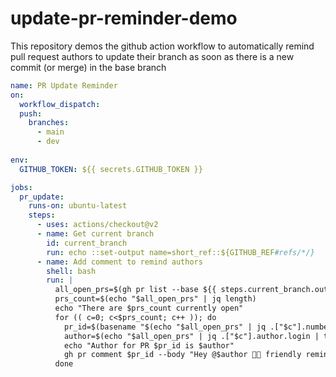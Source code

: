 # update-pr-reminder-demo

This repository demos the github action workflow to automatically remind pull request authors to update their branch as soon as there is a new commit (or merge) in the base branch

```yaml
name: PR Update Reminder
on:
  workflow_dispatch:
  push:
    branches:
      - main
      - dev
     
env:
  GITHUB_TOKEN: ${{ secrets.GITHUB_TOKEN }}

jobs:
  pr_update:
    runs-on: ubuntu-latest
    steps:
      - uses: actions/checkout@v2
      - name: Get current branch
        id: current_branch
        run: echo ::set-output name=short_ref::${GITHUB_REF#refs/*/}
      - name: Add comment to remind authors
        shell: bash
        run: |
          all_open_prs=$(gh pr list --base ${{ steps.current_branch.outputs.short_ref }} --json author,number)
          prs_count=$(echo "$all_open_prs" | jq length)
          echo "There are $prs_count currently open"
          for (( c=0; c<$prs_count; c++ )); do
            pr_id=$(basename "$(echo "$all_open_prs" | jq .["$c"].number)")
            author=$(echo "$all_open_prs" | jq .["$c"].author.login | tr -d '"')
            echo "Author for PR $pr_id is $author"
            gh pr comment $pr_id --body "Hey @$author 👋🏽 friendly reminder to update your PR/branch because there was a recent commit ($(git rev-parse HEAD)) to the base branch"
          done
 ```
